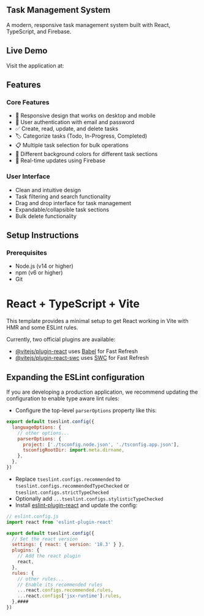 ## Task Management System

A modern, responsive task management system built with React, TypeScript, and Firebase.

## Live Demo
Visit the application at: 
## Features

### Core Features
- 📱 Responsive design that works on desktop and mobile
- 🔐 User authentication with email and password
- ✅ Create, read, update, and delete tasks
- 🏷️ Categorize tasks (Todo, In-Progress, Completed)
- 📋 Multiple task selection for bulk operations
- 🎨 Different background colors for different task sections
- 🔄 Real-time updates using Firebase

### User Interface
- Clean and intuitive design
- Task filtering and search functionality
- Drag and drop interface for task management
- Expandable/collapsible task sections
- Bulk delete functionality

## Setup Instructions

### Prerequisites
- Node.js (v14 or higher)
- npm (v6 or higher)
- Git


# React + TypeScript + Vite

This template provides a minimal setup to get React working in Vite with HMR and some ESLint rules.

Currently, two official plugins are available:

- [@vitejs/plugin-react](https://github.com/vitejs/vite-plugin-react/blob/main/packages/plugin-react/README.md) uses [Babel](https://babeljs.io/) for Fast Refresh
- [@vitejs/plugin-react-swc](https://github.com/vitejs/vite-plugin-react-swc) uses [SWC](https://swc.rs/) for Fast Refresh

## Expanding the ESLint configuration

If you are developing a production application, we recommend updating the configuration to enable type aware lint rules:

- Configure the top-level `parserOptions` property like this:

```js
export default tseslint.config({
  languageOptions: {
    // other options...
    parserOptions: {
      project: ['./tsconfig.node.json', './tsconfig.app.json'],
      tsconfigRootDir: import.meta.dirname,
    },
  },
})
```

- Replace `tseslint.configs.recommended` to `tseslint.configs.recommendedTypeChecked` or `tseslint.configs.strictTypeChecked`
- Optionally add `...tseslint.configs.stylisticTypeChecked`
- Install [eslint-plugin-react](https://github.com/jsx-eslint/eslint-plugin-react) and update the config:

```js
// eslint.config.js
import react from 'eslint-plugin-react'

export default tseslint.config({
  // Set the react version
  settings: { react: { version: '18.3' } },
  plugins: {
    // Add the react plugin
    react,
  },
  rules: {
    // other rules...
    // Enable its recommended rules
    ...react.configs.recommended.rules,
    ...react.configs['jsx-runtime'].rules,
  },####
})
```



